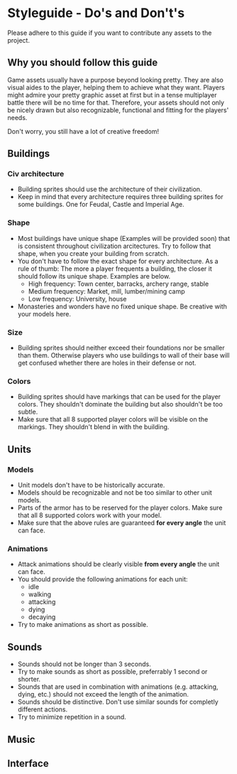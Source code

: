 # Styleguide - Do's and Don't's

Please adhere to this guide if you want to contribute any assets to the project.

## Why you should follow this guide

Game assets usually have a purpose beyond looking pretty. They are also visual aides to the player, helping them to achieve what they want. Players might admire your pretty graphic asset at first but in a tense multiplayer battle there will be no time for that. Therefore, your assets should not only be nicely drawn but also recognizable, functional and fitting for the players' needs.

Don't worry, you still have a lot of creative freedom!

## Buildings

### Civ architecture

* Building sprites should use the architecture of their civilization.
* Keep in mind that every architecture requires three building sprites for some buildings. One for Feudal, Castle and Imperial Age.

### Shape

* Most buildings have unique shape (Examples will be provided soon) that is consistent throughout civilization arcitectures. Try to follow that shape, when you create your building from scratch.
* You don't have to follow the exact shape for every architecture. As a rule of thumb: The more a player frequents a building, the closer it should follow its unique shape. Examples are below.
  * High frequency: Town center, barracks, archery range, stable
  * Medium frequency: Market, mill, lumber/mining camp
  * Low frequency: University, house
* Monasteries and wonders have no fixed unique shape. Be creative with your models here.

### Size

* Building sprites should neither exceed their foundations nor be smaller than them. Otherwise players who use buildings to wall of their base will get confused whether there are holes in their defense or not.

### Colors

* Building sprites should have markings that can be used for the player colors. They shouldn't dominate the building but also shouldn't be too subtle.
* Make sure that all 8 supported player colors will be visible on the markings. They shouldn't blend in with the building.

## Units

### Models

* Unit models don't have to be historically accurate.
* Models should be recognizable and not be too similar to other unit models.
* Parts of the armor has to be reserved for the player colors. Make sure that all 8 supported colors work with your model.
* Make sure that the above rules are guaranteed **for every angle** the unit can face.

### Animations

* Attack animations should be clearly visible **from every angle** the unit can face.
* You should provide the following animations for each unit:
  * idle
  * walking
  * attacking
  * dying
  * decaying
* Try to make animations as short as possible. 

## Sounds

* Sounds should not be longer than 3 seconds.
* Try to make sounds as short as possible, preferrably 1 second or shorter.
* Sounds that are used in combination with animations (e.g. attacking, dying, etc.) should not exceed the length of the animation.
* Sounds should be distinctive. Don't use similar sounds for completly different actions.
* Try to minimize repetition in a sound.

## Music

## Interface
